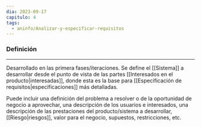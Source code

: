 ```yaml
---
dia: 2023-09-17
capitulo: 4
tags:
  - aninfo/Analizar-y-especificar-requisitos
---
```

### Definición
---
Desarrollado en las primera fases/iteraciones. Se define el [[Sistema]] a desarrollar desde el punto de vista de las partes [[Interesados en el producto|interesadas]], donde esta es la base para [[Especificación de requisitos|especificaciones]] más detalladas.

Puede incluir una definición del problema a resolver o de la oportunidad de negocio a aprovechar, una descripción de los usuarios e interesados, una descripción de las prestaciones del producto/sistema a desarrollar, [[Riesgo|riesgos]], valor para el negocio, supuestos, restricciones, etc.